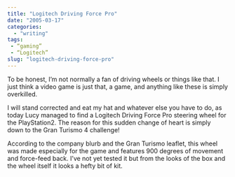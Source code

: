 ```yaml
---
title: "Logitech Driving Force Pro"
date: "2005-03-17"
categories: 
  - "writing"
tags:
 - “gaming”
 - “Logitech”
slug: "logitech-driving-force-pro"
---
```


To be honest, I’m not normally a fan of driving wheels or things like that. I just think a video game is just that, a game, and anything like these is simply overkilled.

I will stand corrected and eat my hat and whatever else you have to do, as today Lucy managed to find a Logitech Driving Force Pro steering wheel for the PlayStation2. The reason for this sudden change of heart is simply down to the Gran Turismo 4 challenge!

According to the company blurb and the Gran Turismo leaflet, this wheel was made especially for the game and features 900 degrees of movement and force-feed back. I’ve not yet tested it but from the looks of the box and the wheel itself it looks a hefty bit of kit.
